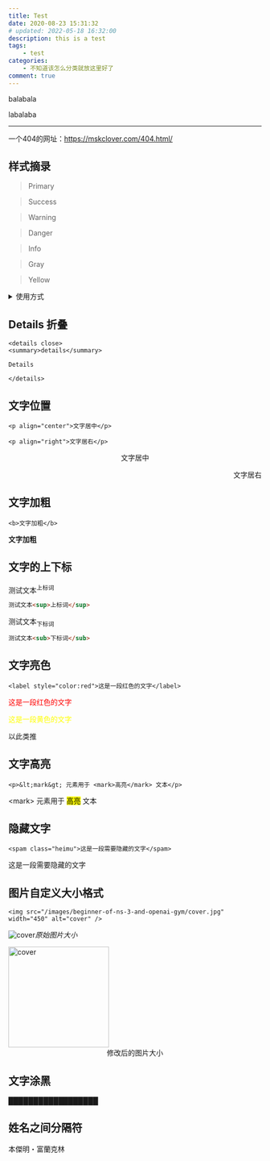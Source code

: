 ```yaml
---
title: Test
date: 2020-08-23 15:31:32
# updated: 2022-05-18 16:32:00
description: this is a test
tags: 
    - test
categories:
    - 不知道该怎么分类就放这里好了
comment: true
---
```


balabala

<!-- more -->

labalaba

***

一个404的网址：https://mskclover.com/404.html/

## 样式摘录

<div class="primary">

> Primary

</div>

<div class="success">

> Success

</div>

<div class="warning">

> Warning

</div>

<div class="danger">

> Danger

</div>

<div class="info">

> Info

</div>

<div class="gray">

> Gray

</div>

<div class="yellow">

> Yellow

</div>

<details close>
<summary>使用方式</summary>

```html
<div class="primary">

> Primary

</div>

<div class="success">

> Success

</div>

<div class="warning">

> Warning

</div>

<div class="danger">

> Danger

</div>

<div class="info">

> Info

</div>

<div class="gray">

> Gray

</div>

<div class="yellow">

> Yellow

</div>
```

</details>

## Details 折叠

```
<details close>
<summary>details</summary>

Details

</details>
```

## 文字位置

```
<p align="center">文字居中</p>

<p align="right">文字居右</p>
```

<p align="center">文字居中</p>

<p align="right">文字居右</p>

## 文字加粗

```
<b>文字加粗</b>
```

<b>文字加粗</b>

## 文字的上下标

测试文本<sup>上标词</sup>

```html
测试文本<sup>上标词</sup>
```

测试文本<sub>下标词</sub>

```html
测试文本<sub>下标词</sub>
```

## 文字亮色

```
<label style="color:red">这是一段红色的文字</label>
```

<label style="color:red">这是一段红色的文字</label>

<label style="color:yellow">这是一段黄色的文字</label>

以此类推

## 文字高亮

```
<p>&lt;mark&gt; 元素用于 <mark>高亮</mark> 文本</p>
```

<p>&lt;mark&gt; 元素用于 <mark>高亮</mark> 文本</p>

## 隐藏文字

```
<spam class="heimu">这是一段需要隐藏的文字</spam>
```

<spam class="heimu">这是一段需要隐藏的文字</spam>

## 图片自定义大小格式

```
<img src="/images/beginner-of-ns-3-and-openai-gym/cover.jpg" width="450" alt="cover" />
```

![cover](/images/beginner-of-ns-3-and-openai-gym/cover.jpg)_原始图片大小_

<img src="/images/beginner-of-ns-3-and-openai-gym/cover.jpg" width="200" alt="cover" />
<center>修改后的图片大小</center>

## 文字涂黑

██████████████████

## 姓名之间分隔符

本傑明・富蘭克林